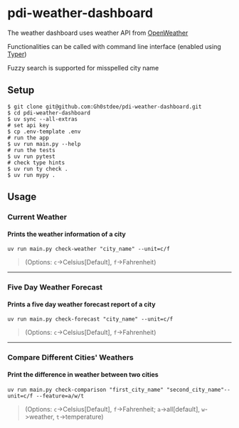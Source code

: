 
# pdi-weather-dashboard

The weather dashboard uses weather API from [OpenWeather](https://openweathermap.org/)

Functionalities can be called with command line interface (enabled using [Typer](https://typer.tiangolo.com/))

Fuzzy search is supported for misspelled city name

## Setup

```
$ git clone git@github.com:Gh0stdee/pdi-weather-dashboard.git
$ cd pdi-weather-dashboard
$ uv sync --all-extras
# set api key
$ cp .env-template .env
# run the app
$ uv run main.py --help
# run the tests
$ uv run pytest
# check type hints
$ uv run ty check .
$ uv run mypy .
```

## Usage

### Current Weather

#### Prints the weather information of a city

```uv run main.py check-weather "city_name" --unit=c/f```

> (Options: `c`->Celsius[Default], `f`->Fahrenheit)

---

### Five Day Weather Forecast

#### Prints a five day weather forecast report of a city

```uv run main.py check-forecast "city_name" --unit=c/f```

> (Options: `c`->Celsius[Default], `f`->Fahrenheit)

---

### Compare Different Cities' Weathers

#### Print the difference in weather between two cities

```uv run main.py check-comparison "first_city_name" "second_city_name"--unit=c/f --feature=a/w/t```

> (Options: `c`->Celsius[Default], `f`->Fahrenheit; `a`->all[default], `w`->weather, `t`->temperature)

